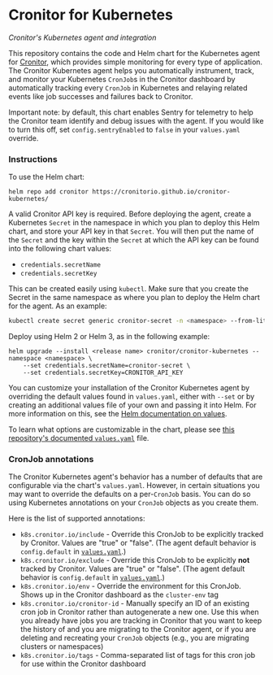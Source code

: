 # Cronitor for Kubernetes

_Cronitor's Kubernetes agent and integration_

This repository contains the code and Helm chart for the Kubernetes agent for [Cronitor](cronitor.io), which provides simple monitoring for every type of application. The Cronitor Kubernetes agent helps you automatically instrument, track, and monitor your Kubernetes `CronJob`s in the Cronitor dashboard by automatically tracking every `CronJob` in Kubernetes and relaying related events like job successes and failures back to Cronitor.

Important note: by default, this chart enables Sentry for telemetry to help the Cronitor team identify and debug issues with the agent. If you would like to turn this off, set `config.sentryEnabled` to `false` in your `values.yaml` override.

### Instructions
To use the Helm chart:

    helm repo add cronitor https://cronitorio.github.io/cronitor-kubernetes/


A valid Cronitor API key is required. Before deploying the agent, create a
Kubernetes `Secret` in the namespace in which you plan to deploy this Helm chart, and store your API key in that `Secret`. You will then put the name of the `Secret` and the key within the `Secret` at which the API key can be found into the following chart values:
* `credentials.secretName`
* `credentials.secretKey`

 This can be created easily using `kubectl`. Make sure that you create the Secret in the same namespace as where you plan to deploy the Helm chart for the agent. As an example:

```bash
kubectl create secret generic cronitor-secret -n <namespace> --from-literal=CRONITOR_API_KEY=<api key>
```

Deploy using Helm 2 or Helm 3, as in the following example:

```
helm upgrade --install <release name> cronitor/cronitor-kubernetes --namespace <namespace> \
    --set credentials.secretName=cronitor-secret \
    --set credentials.secretKey=CRONITOR_API_KEY
```

You can customize your installation of the Cronitor Kubernetes agent by overriding the default values found in `values.yaml`, either with `--set` or by creating an additional values file of your own and passing it into Helm. For more information on this, see the [Helm documentation on values](https://helm.sh/docs/chart_template_guide/values_files/). 

To learn what options are customizable in the chart, please see [this repository's documented `values.yaml`][1] file. 

### CronJob annotations

The Cronitor Kubernetes agent's behavior has a number of defaults that are configurable via the chart's `values.yaml`. However, in certain situations you may want to override the defaults on a per-`CronJob` basis. You can do so using Kubernetes annotations on your `CronJob` objects as you create them. 

Here is the list of supported annotations:
* `k8s.cronitor.io/include` - Override this CronJob to be explicitly tracked by Cronitor. Values are "true" or "false". (The agent default behavior is `config.default` in [`values.yaml`][1].)
* `k8s.cronitor.io/exclude` - Override this CronJob to be explicitly **not** tracked by Cronitor. Values are "true" or "false". (The agent default behavior is `config.default` in [`values.yaml`][1].)
* `k8s.cronitor.io/env` - Override the environment for this CronJob. Shows up in the Cronitor dashboard as the `cluster-env` tag
* `k8s.cronitor.io/cronitor-id` - Manually specify an ID of an existing cron job in Cronitor rather than autogenerate a new one. Use this when you already have jobs you are tracking in Cronitor that you want to keep the history of and you are migrating to the Cronitor agent, or if you are deleting and recreating your `CronJob` objects (e.g., you are migrating clusters or namespaces)
* `k8s.cronitor.io/tags` - Comma-separated list of tags for this cron job for use within the Cronitor dashboard

[1]: charts/cronitor-kubernetes/values.yaml


